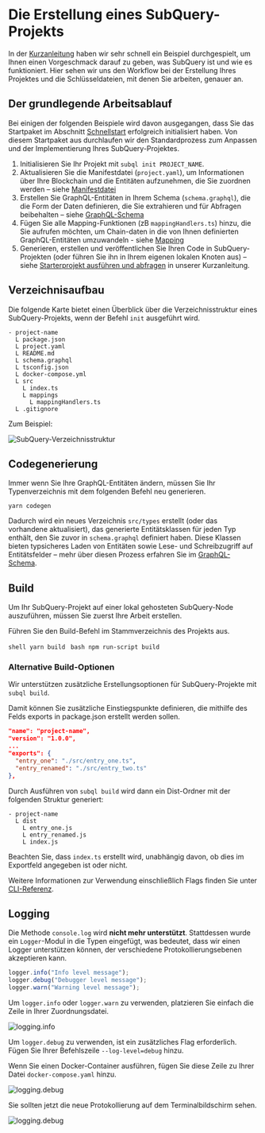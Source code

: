 # Die Erstellung eines SubQuery-Projekts

In der [Kurzanleitung](/quickstart/quickstart-polkadot.md) haben wir sehr schnell ein Beispiel durchgespielt, um Ihnen einen Vorgeschmack darauf zu geben, was SubQuery ist und wie es funktioniert. Hier sehen wir uns den Workflow bei der Erstellung Ihres Projektes und die Schlüsseldateien, mit denen Sie arbeiten, genauer an.

## Der grundlegende Arbeitsablauf

Bei einigen der folgenden Beispiele wird davon ausgegangen, dass Sie das Startpaket im Abschnitt [Schnellstart](../quickstart/quickstart-polkadot.md) erfolgreich initialisiert haben. Von diesem Startpaket aus durchlaufen wir den Standardprozess zum Anpassen und der Implementierung Ihres SubQuery-Projektes.

1. Initialisieren Sie Ihr Projekt mit `subql init PROJECT_NAME`.
2. Aktualisieren Sie die Manifestdatei (`project.yaml`), um Informationen über Ihre Blockchain und die Entitäten aufzunehmen, die Sie zuordnen werden – siehe [Manifestdatei](./manifest.md)
3. Erstellen Sie GraphQL-Entitäten in Ihrem Schema (`schema.graphql`), die die Form der Daten definieren, die Sie extrahieren und für Abfragen beibehalten – siehe [GraphQL-Schema](./graphql.md)
4. Fügen Sie alle Mapping-Funktionen (zB `mappingHandlers.ts`) hinzu, die Sie aufrufen möchten, um Chain-daten in die von Ihnen definierten GraphQL-Entitäten umzuwandeln - siehe [Mapping](./mapping/polkadot.md)
5. Generieren, erstellen und veröffentlichen Sie Ihren Code in SubQuery-Projekten (oder führen Sie ihn in Ihrem eigenen lokalen Knoten aus) – siehe [Starterprojekt ausführen und abfragen](./quickstart-polkadot.md#running-and-querying-your-starter-project) in unserer Kurzanleitung.

## Verzeichnisaufbau

Die folgende Karte bietet einen Überblick über die Verzeichnisstruktur eines SubQuery-Projekts, wenn der Befehl `init` ausgeführt wird.

```
- project-name
  L package.json
  L project.yaml
  L README.md
  L schema.graphql
  L tsconfig.json
  L docker-compose.yml
  L src
    L index.ts
    L mappings
      L mappingHandlers.ts
  L .gitignore
```

Zum Beispiel:

![SubQuery-Verzeichnisstruktur](/assets/img/subQuery_directory_stucture.png)

## Codegenerierung

Immer wenn Sie Ihre GraphQL-Entitäten ändern, müssen Sie Ihr Typenverzeichnis mit dem folgenden Befehl neu generieren.

```
yarn codegen
```

Dadurch wird ein neues Verzeichnis `src/types` erstellt (oder das vorhandene aktualisiert), das generierte Entitätsklassen für jeden Typ enthält, den Sie zuvor in `schema.graphql` definiert haben. Diese Klassen bieten typsicheres Laden von Entitäten sowie Lese- und Schreibzugriff auf Entitätsfelder – mehr über diesen Prozess erfahren Sie im [GraphQL-Schema](./graphql.md).

## Build

Um Ihr SubQuery-Projekt auf einer lokal gehosteten SubQuery-Node auszuführen, müssen Sie zuerst Ihre Arbeit erstellen.

Führen Sie den Build-Befehl im Stammverzeichnis des Projekts aus.

<CodeGroup> <CodeGroupItem title="YARN" active> `shell yarn build ` </CodeGroupItem>
<CodeGroupItem title="NPM"> `bash npm run-script build ` </CodeGroupItem> </CodeGroup>

### Alternative Build-Optionen

Wir unterstützen zusätzliche Erstellungsoptionen für SubQuery-Projekte mit `subql build`.

Damit können Sie zusätzliche Einstiegspunkte definieren, die mithilfe des Felds exports in package.json erstellt werden sollen.

```json
"name": "project-name",
"version": "1.0.0",
...
"exports": {
  "entry_one": "./src/entry_one.ts",
  "entry_renamed": "./src/entry_two.ts"
},
```

Durch Ausführen von `subql build` wird dann ein Dist-Ordner mit der folgenden Struktur generiert:

```
- project-name
  L dist
    L entry_one.js
    L entry_renamed.js
    L index.js
```

Beachten Sie, dass `index.ts` erstellt wird, unabhängig davon, ob dies im Exportfeld angegeben ist oder nicht.

Weitere Informationen zur Verwendung einschließlich Flags finden Sie unter [CLI-Referenz](https://doc.subquery.network/run_publish/references/#build).

## Logging

Die Methode `console.log` wird **nicht mehr unterstützt**. Stattdessen wurde ein `Logger`-Modul in die Typen eingefügt, was bedeutet, dass wir einen Logger unterstützen können, der verschiedene Protokollierungsebenen akzeptieren kann.

```typescript
logger.info("Info level message");
logger.debug("Debugger level message");
logger.warn("Warning level message");
```

Um `logger.info` oder `logger.warn` zu verwenden, platzieren Sie einfach die Zeile in Ihrer Zuordnungsdatei.

![logging.info](/assets/img/logging_info.png)

Um `logger.debug` zu verwenden, ist ein zusätzliches Flag erforderlich. Fügen Sie Ihrer Befehlszeile `--log-level=debug` hinzu.

Wenn Sie einen Docker-Container ausführen, fügen Sie diese Zeile zu Ihrer Datei `docker-compose.yaml` hinzu.

![logging.debug](/assets/img/logging_debug.png)

Sie sollten jetzt die neue Protokollierung auf dem Terminalbildschirm sehen.

![logging.debug](/assets/img/subquery_logging.png)
